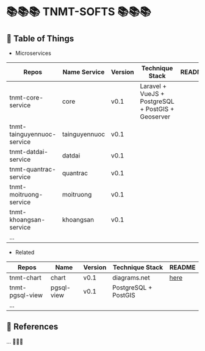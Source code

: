 # :books::books::books: TNMT-SOFTS :books::books::books:

## :newspaper: Table of Things

+ Microservices

Repos | Name Service | Version | Technique Stack | README
-----|-----|-----|-----|-----
tnmt-core-service | core | v0.1 | Laravel + VueJS + PostgreSQL + PostGIS + Geoserver | 
tnmt-tainguyennuoc-service | tainguyennuoc | v0.1 | | 
tnmt-datdai-service | datdai | v0.1 | | 
tnmt-quantrac-service | quantrac | v0.1 | | 
tnmt-moitruong-service | moitruong | v0.1 | | 
tnmt-khoangsan-service | khoangsan | v0.1 | | 
... | | | | 

+ Related

Repos | Name | Version | Technique Stack | README
-----|-----|-----|-----|-----
tnmt-chart | chart | v0.1 | diagrams.net | [here](https://github.com/LAHUTH/tnmt-chart/blob/main/README.md)
tnmt-pgsql-view | pgsql-view | v0.1 | PostgreSQL + PostGIS | 
... | | | | 

## :bookmark_tabs: References
... :pencil::pencil::pencil:

